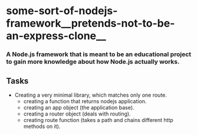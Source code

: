 # some-sort-of-nodejs-framework__pretends-not-to-be-an-express-clone__
### A Node.js framework that is meant to be an educational project to gain more knowledge about how Node.js actually works.

## Tasks

- Creating a very minimal library, which matches only one route.
  - creating a function that returns nodejs application.
  - creating an app object (the application base).
  - creating a router object (deals with routing).
  - creating route function (takes a path and chains different http methods on it).
